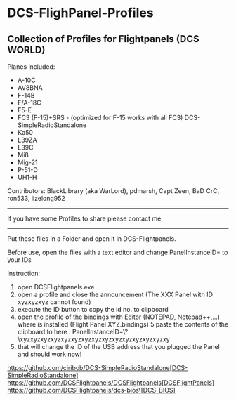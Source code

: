 # DCS-FlighPanel-Profiles

Collection of Profiles for Flightpanels (DCS WORLD)
-------------------------------------------------------------
Planes included:

* A-10C
* AV8BNA
* F-14B
* F/A-18C
* F5-E 
* FC3 (F-15)+SRS - (optimized for F-15 works with all FC3) DCS-SimpleRadioStandalone
* Ka50
* L39ZA
* L39C 
* Mi8
* Mig-21
* P-51-D
* UH1-H

Contributors: BlackLibrary (aka WarLord), pdmarsh, Capt Zeen, BaD CrC, ron533, lizelong952

-------------------------------------------------------------

If you have some Profiles to share please contact me

-------------------------------------------------------------

Put these files in a Folder and open it in DCS-Flightpanels.

Before use, open the files with a text editor and change PanelInstanceID= to your IDs

Instruction:
1. open DCSFlightpanels.exe
2. open a profile and close the announcement (The XXX Panel with ID xyzxyzxyz cannot found)
3. execute the ID button to copy the id no. to clipboard
4. open the profile of the bindings with Editor (NOTEPAD, Notepad++,...) where is installed (Flight Panel XYZ.bindings)
5.paste the contents of the clipboard to here :
PanelInstanceID=\\?\xyzxyzxyzxyzxyzxyzxyzxyzxyzxyzxyzxyzxyzxyzxy
6. that will change the ID of the USB address that you plugged the Panel and should work now!


https://github.com/ciribob/DCS-SimpleRadioStandalone[DCS-SimpleRadioStandalone]
https://github.com/DCSFlightpanels/DCSFlightpanels[DCSFlightPanels]
https://github.com/DCSFlightpanels/dcs-bios\[DCS-BIOS]
